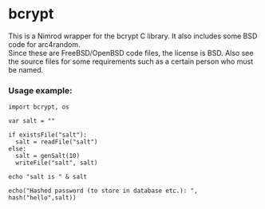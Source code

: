 bcrypt
======

This is a Nimrod wrapper for the bcrypt C library.  It also includes some BSD code for arc4random.  
Since these are FreeBSD/OpenBSD code files, the license is BSD.  Also see the source files for some requirements
such as a certain person who must be named.

### Usage example:

```nimrod
import bcrypt, os

var salt = ""

if existsFile("salt"):
  salt = readFile("salt")
else:
  salt = genSalt(10)
  writeFile("salt", salt)

echo "salt is " & salt

echo("Hashed password (to store in database etc.): ", hash("hello",salt))
```

